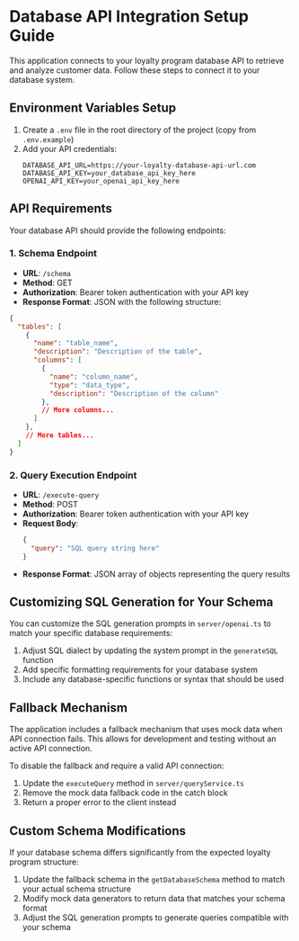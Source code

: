 # Database API Integration Setup Guide

This application connects to your loyalty program database API to retrieve and analyze customer data. Follow these steps to connect it to your database system.

## Environment Variables Setup

1. Create a `.env` file in the root directory of the project (copy from `.env.example`)
2. Add your API credentials:
   ```
   DATABASE_API_URL=https://your-loyalty-database-api-url.com
   DATABASE_API_KEY=your_database_api_key_here
   OPENAI_API_KEY=your_openai_api_key_here
   ```

## API Requirements

Your database API should provide the following endpoints:

### 1. Schema Endpoint

- **URL**: `/schema`
- **Method**: GET
- **Authorization**: Bearer token authentication with your API key
- **Response Format**: JSON with the following structure:

```json
{
  "tables": [
    {
      "name": "table_name",
      "description": "Description of the table",
      "columns": [
        {
          "name": "column_name",
          "type": "data_type",
          "description": "Description of the column"
        },
        // More columns...
      ]
    },
    // More tables...
  ]
}
```

### 2. Query Execution Endpoint

- **URL**: `/execute-query`
- **Method**: POST
- **Authorization**: Bearer token authentication with your API key
- **Request Body**:
  ```json
  {
    "query": "SQL query string here"
  }
  ```
- **Response Format**: JSON array of objects representing the query results

## Customizing SQL Generation for Your Schema

You can customize the SQL generation prompts in `server/openai.ts` to match your specific database requirements:

1. Adjust SQL dialect by updating the system prompt in the `generateSQL` function
2. Add specific formatting requirements for your database system
3. Include any database-specific functions or syntax that should be used

## Fallback Mechanism

The application includes a fallback mechanism that uses mock data when API connection fails. This allows for development and testing without an active API connection.

To disable the fallback and require a valid API connection:

1. Update the `executeQuery` method in `server/queryService.ts`
2. Remove the mock data fallback code in the catch block
3. Return a proper error to the client instead

## Custom Schema Modifications

If your database schema differs significantly from the expected loyalty program structure:

1. Update the fallback schema in the `getDatabaseSchema` method to match your actual schema structure
2. Modify mock data generators to return data that matches your schema format
3. Adjust the SQL generation prompts to generate queries compatible with your schema